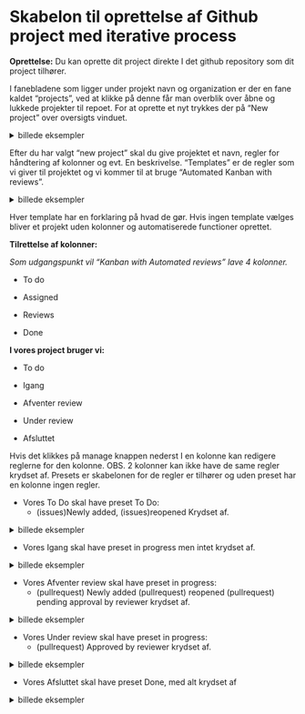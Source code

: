 # Skabelon til oprettelse af Github project med iterative process

**Oprettelse:**
Du kan oprette dit project direkte I det github repository som dit project tilhører.

I fanebladene som ligger under projekt navn og organization er der en fane kaldet “projects”, ved at klikke på denne får man overblik over åbne og lukkede projekter til repoet. For at oprette et nyt trykkes der på “New project” over oversigts vinduet.

<details>
<summary> billede eksempler</summary>
  
  ![CreateBranchGithub](../assets/ProjectSkabelonAssets/56d5e3ebc74acad9bdd40adedc4d55fb.png)
</details>

Efter du har valgt “new project” skal du give projektet et navn, regler for håndtering af kolonner og evt. En beskrivelse. “Templates” er de regler som vi giver til projektet og vi kommer til at bruge “Automated Kanban with reviews”.

<details>
<summary> billede eksempler</summary>
  
 ![CreateBranchGithub](../assets/ProjectSkabelonAssets/dc9b192f11714a2e550c3636a68fc989.png)
</details>

Hver template har en forklaring på hvad de gør. Hvis ingen template vælges bliver et projekt uden kolonner og automatiserede functioner oprettet.

**Tilrettelse af kolonner:**

_Som udgangspunkt vil “Kanban with Automated reviews” lave 4 kolonner._

- To do

- Assigned

- Reviews

- Done

**I vores project bruger vi:**

- To do

- Igang

- Afventer review

- Under review

- Afsluttet

Hvis det klikkes på manage knappen nederst I en kolonne kan redigere reglerne for den kolonne.
OBS. 2 kolonner kan ikke have de same regler krydset af.
Presets er skabelonen for de regler er tilhører og uden preset har en kolonne ingen regler.

- Vores To Do skal have preset To Do:
  - (issues)Newly added, (issues)reopened
    Krydset af.

<details>
<summary> billede eksempler</summary>
  
   ![CreateBranchGithub](../assets/ProjectSkabelonAssets/3a581020ff27ae6de4850f7a1a6ca4b7.png)
  
</details>

- Vores Igang skal have preset in progress men intet krydset af.

<details>
<summary> billede eksempler</summary>
  
   ![CreateBranchGithub](../assets/ProjectSkabelonAssets/4b24545b2a56f04d1508f6e07074e9dd.png)
  
</details>

- Vores Afventer review skal have preset in progress:
  - (pullrequest) Newly added (pullrequest) reopened (pullrequest) pending approval by reviewer krydset af.

<details>
<summary> billede eksempler</summary>
  
   ![CreateBranchGithub](../assets/ProjectSkabelonAssets/b9a65880fbfe3cd85d9294cf3db0bcfb.png)

</details>

- Vores Under review skal have preset in progress:
  - (pullrequest) Approved by reviewer krydset af.

<details>
<summary> billede eksempler</summary>
  
   ![CreateBranchGithub](../assets/ProjectSkabelonAssets/1c29c7e1b680967d7f9f3960ce953bd1.png)
 
</details>

- Vores Afsluttet skal have preset Done, med alt krydset af

<details>
<summary> billede eksempler</summary>
  
   ![CreateBranchGithub](../assets/ProjectSkabelonAssets/5d9268ef47761d142305f31e7184a3f1.png)
</details>
